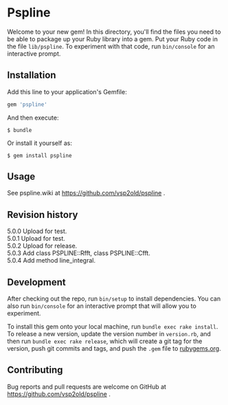 # Pspline

Welcome to your new gem! In this directory, you'll find the files you need to be able to package up your Ruby library into a gem. Put your Ruby code in the file `lib/pspline`. To experiment with that code, run `bin/console` for an interactive prompt.

## Installation

Add this line to your application's Gemfile:

```ruby
gem 'pspline'
```

And then execute:

    $ bundle

Or install it yourself as:

    $ gem install pspline

## Usage

See pspline.wiki at https://github.com/vsp2old/pspline .

## Revision history

5.0.0   Upload for test.   
5.0.1	Upload for test.   
5.0.2	Upload for release.   
5.0.3	Add class PSPLINE::Rfft, class PSPLINE::Cfft.   
5.0.4	Add method line_integral.   

## Development

After checking out the repo, run `bin/setup` to install dependencies. You can also run `bin/console` for an interactive prompt that will allow you to experiment.

To install this gem onto your local machine, run `bundle exec rake install`. To release a new version, update the version number in `version.rb`, and then run `bundle exec rake release`, which will create a git tag for the version, push git commits and tags, and push the `.gem` file to [rubygems.org](https://rubygems.org).

## Contributing

Bug reports and pull requests are welcome on GitHub at https://github.com/vsp2old/pspline .

